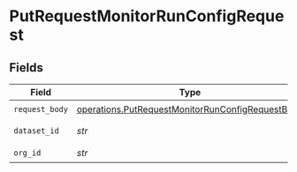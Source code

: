 # PutRequestMonitorRunConfigRequest


## Fields

| Field                                                                                                                | Type                                                                                                                 | Required                                                                                                             | Description                                                                                                          | Example                                                                                                              |
| -------------------------------------------------------------------------------------------------------------------- | -------------------------------------------------------------------------------------------------------------------- | -------------------------------------------------------------------------------------------------------------------- | -------------------------------------------------------------------------------------------------------------------- | -------------------------------------------------------------------------------------------------------------------- |
| `request_body`                                                                                                       | [operations.PutRequestMonitorRunConfigRequestBody](../../models/operations/putrequestmonitorrunconfigrequestbody.md) | :heavy_check_mark:                                                                                                   | N/A                                                                                                                  |                                                                                                                      |
| `dataset_id`                                                                                                         | *str*                                                                                                                | :heavy_check_mark:                                                                                                   | N/A                                                                                                                  | model-123                                                                                                            |
| `org_id`                                                                                                             | *str*                                                                                                                | :heavy_check_mark:                                                                                                   | N/A                                                                                                                  | org-123                                                                                                              |